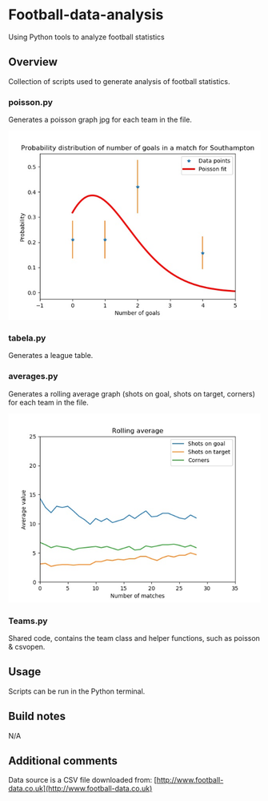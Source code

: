 # Football-data-analysis
Using Python tools to analyze football statistics

## Overview
Collection of scripts used to generate analysis of football statistics.

### poisson.py
Generates a poisson graph jpg for each team in the file.

![Southampton Poisson](/outputs/examples/Southampton.jpg?raw=true)

### tabela.py
Generates a league table.

### averages.py
Generates a rolling average graph (shots on goal, shots on target, corners) for each team in the file.

![Southampton Averages](/outputs/examples/Southampton_avg.jpg?raw=true)

### Teams.py
Shared code, contains the team class and helper functions, such as poisson & csvopen.

## Usage
Scripts can be run in the Python terminal.

## Build notes
N/A

## Additional comments

Data source is a CSV file downloaded from: [http://www.football-data.co.uk](http://www.football-data.co.uk)
